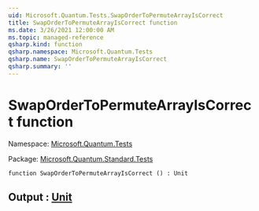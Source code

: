 ```yaml
---
uid: Microsoft.Quantum.Tests.SwapOrderToPermuteArrayIsCorrect
title: SwapOrderToPermuteArrayIsCorrect function
ms.date: 3/26/2021 12:00:00 AM
ms.topic: managed-reference
qsharp.kind: function
qsharp.namespace: Microsoft.Quantum.Tests
qsharp.name: SwapOrderToPermuteArrayIsCorrect
qsharp.summary: ''
---
```


# SwapOrderToPermuteArrayIsCorrect function

Namespace: [Microsoft.Quantum.Tests](xref:Microsoft.Quantum.Tests)

Package: [Microsoft.Quantum.Standard.Tests](https://nuget.org/packages/Microsoft.Quantum.Standard.Tests)




```qsharp
function SwapOrderToPermuteArrayIsCorrect () : Unit
```


## Output : [Unit](xref:microsoft.quantum.lang-ref.unit)

